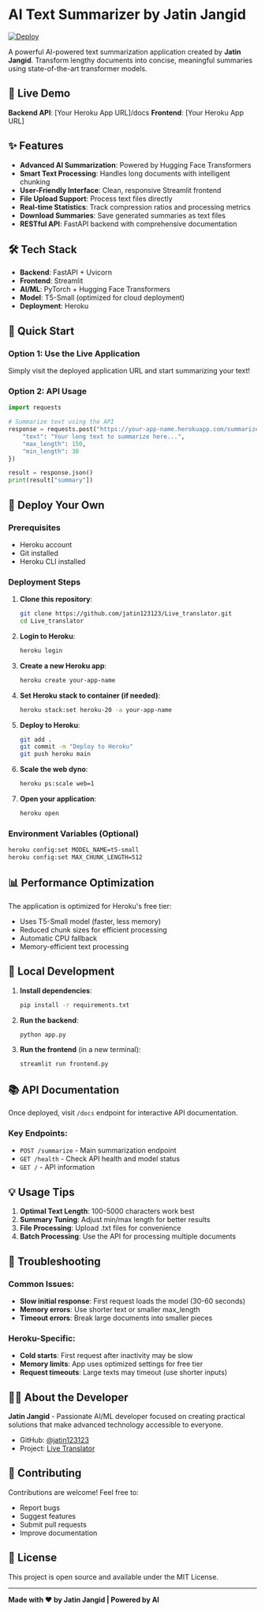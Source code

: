 # AI Text Summarizer by Jatin Jangid

[![Deploy](https://www.herokucdn.com/deploy/button.svg)](https://heroku.com/deploy)

A powerful AI-powered text summarization application created by **Jatin Jangid**. Transform lengthy documents into concise, meaningful summaries using state-of-the-art transformer models.

## 🚀 Live Demo

**Backend API**: [Your Heroku App URL]/docs
**Frontend**: [Your Heroku App URL]

## ✨ Features

- **Advanced AI Summarization**: Powered by Hugging Face Transformers
- **Smart Text Processing**: Handles long documents with intelligent chunking
- **User-Friendly Interface**: Clean, responsive Streamlit frontend
- **File Upload Support**: Process text files directly
- **Real-time Statistics**: Track compression ratios and processing metrics
- **Download Summaries**: Save generated summaries as text files
- **RESTful API**: FastAPI backend with comprehensive documentation

## 🛠️ Tech Stack

- **Backend**: FastAPI + Uvicorn
- **Frontend**: Streamlit
- **AI/ML**: PyTorch + Hugging Face Transformers
- **Model**: T5-Small (optimized for cloud deployment)
- **Deployment**: Heroku

## 📱 Quick Start

### Option 1: Use the Live Application
Simply visit the deployed application URL and start summarizing your text!

### Option 2: API Usage
```python
import requests

# Summarize text using the API
response = requests.post("https://your-app-name.herokuapp.com/summarize", json={
    "text": "Your long text to summarize here...",
    "max_length": 150,
    "min_length": 30
})

result = response.json()
print(result["summary"])
```

## 🚀 Deploy Your Own

### Prerequisites
- Heroku account
- Git installed
- Heroku CLI installed

### Deployment Steps

1. **Clone this repository**:
   ```bash
   git clone https://github.com/jatin123123/Live_translator.git
   cd Live_translator
   ```

2. **Login to Heroku**:
   ```bash
   heroku login
   ```

3. **Create a new Heroku app**:
   ```bash
   heroku create your-app-name
   ```

4. **Set Heroku stack to container (if needed)**:
   ```bash
   heroku stack:set heroku-20 -a your-app-name
   ```

5. **Deploy to Heroku**:
   ```bash
   git add .
   git commit -m "Deploy to Heroku"
   git push heroku main
   ```

6. **Scale the web dyno**:
   ```bash
   heroku ps:scale web=1
   ```

7. **Open your application**:
   ```bash
   heroku open
   ```

### Environment Variables (Optional)
```bash
heroku config:set MODEL_NAME=t5-small
heroku config:set MAX_CHUNK_LENGTH=512
```

## 📊 Performance Optimization

The application is optimized for Heroku's free tier:
- Uses T5-Small model (faster, less memory)
- Reduced chunk sizes for efficient processing
- Automatic CPU fallback
- Memory-efficient text processing

## 🔧 Local Development

1. **Install dependencies**:
   ```bash
   pip install -r requirements.txt
   ```

2. **Run the backend**:
   ```bash
   python app.py
   ```

3. **Run the frontend** (in a new terminal):
   ```bash
   streamlit run frontend.py
   ```

## 📚 API Documentation

Once deployed, visit `/docs` endpoint for interactive API documentation.

### Key Endpoints:
- `POST /summarize` - Main summarization endpoint
- `GET /health` - Check API health and model status
- `GET /` - API information

## 💡 Usage Tips

1. **Optimal Text Length**: 100-5000 characters work best
2. **Summary Tuning**: Adjust min/max length for better results
3. **File Processing**: Upload .txt files for convenience
4. **Batch Processing**: Use the API for processing multiple documents

## 🐛 Troubleshooting

### Common Issues:
- **Slow initial response**: First request loads the model (30-60 seconds)
- **Memory errors**: Use shorter text or smaller max_length
- **Timeout errors**: Break large documents into smaller pieces

### Heroku-Specific:
- **Cold starts**: First request after inactivity may be slow
- **Memory limits**: App uses optimized settings for free tier
- **Request timeouts**: Large texts may timeout (use shorter inputs)

## 👨‍💻 About the Developer

**Jatin Jangid** - Passionate AI/ML developer focused on creating practical solutions that make advanced technology accessible to everyone.

- GitHub: [@jatin123123](https://github.com/jatin123123)
- Project: [Live Translator](https://github.com/jatin123123/Live_translator)

## 🤝 Contributing

Contributions are welcome! Feel free to:
- Report bugs
- Suggest features
- Submit pull requests
- Improve documentation

## 📄 License

This project is open source and available under the MIT License.

---

**Made with ❤️ by Jatin Jangid | Powered by AI**
